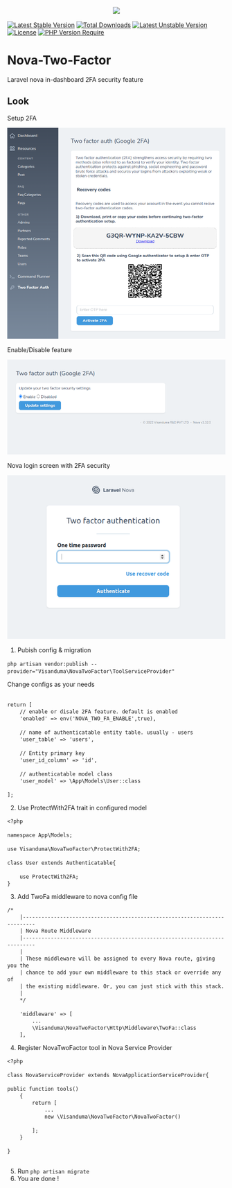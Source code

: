 <p align="center">

<img src="https://github.com/Visanduma/nova-two-factor/blob/c26d41cb38c5850e7ee3863e34e5fd3b0c3f18a5/resources/img/nova-two-factor-banner.png?raw=true" />

</p>

[![Latest Stable Version](http://poser.pugx.org/visanduma/nova-two-factor/v)](https://packagist.org/packages/visanduma/nova-two-factor) [![Total Downloads](http://poser.pugx.org/visanduma/nova-two-factor/downloads)](https://packagist.org/packages/visanduma/nova-two-factor) [![Latest Unstable Version](http://poser.pugx.org/visanduma/nova-two-factor/v/unstable)](https://packagist.org/packages/visanduma/nova-two-factor) [![License](http://poser.pugx.org/visanduma/nova-two-factor/license)](https://packagist.org/packages/visanduma/nova-two-factor) [![PHP Version Require](http://poser.pugx.org/visanduma/nova-two-factor/require/php)](https://packagist.org/packages/visanduma/nova-two-factor)

# Nova-Two-Factor
Laravel nova in-dashboard 2FA security feature


## Look

Setup 2FA

![screenshot](/resources/img/sc-1.png)

Enable/Disable feature

![screenshot](/resources/img/sc-2.png)

Nova login screen with 2FA security

![screenshot](/resources/img/sc-3.png)

1. Pubish config & migration

`` php artisan vendor:publish --provider="Visanduma\NovaTwoFactor\ToolServiceProvider" ``


Change configs as your needs

``` 

return [
    // enable or disale 2FA feature. default is enabled
    'enabled' => env('NOVA_TWO_FA_ENABLE',true),
    
    // name of authenticatable entity table. usually - users
    'user_table' => 'users',
    
    // Entity primary key
    'user_id_column' => 'id',
    
    // authenticatable model class
    'user_model' => \App\Models\User::class

];

```


2. Use ProtectWith2FA trait in configured model

``` 
<?php

namespace App\Models;

use Visanduma\NovaTwoFactor\ProtectWith2FA;

class User extends Authenticatable{

    use ProtectWith2FA;
}

```



3. Add TwoFa middleware to nova config file


``` 
/*
    |--------------------------------------------------------------------------
    | Nova Route Middleware
    |--------------------------------------------------------------------------
    |
    | These middleware will be assigned to every Nova route, giving you the
    | chance to add your own middleware to this stack or override any of
    | the existing middleware. Or, you can just stick with this stack.
    |
    */

    'middleware' => [
        ...
        \Visanduma\NovaTwoFactor\Http\Middleware\TwoFa::class
    ],

```


4. Register NovaTwoFactor tool in Nova Service Provider

``` 
<?php

class NovaServiceProvider extends NovaApplicationServiceProvider{

public function tools()
    {
        return [
            ...
            new \Visanduma\NovaTwoFactor\NovaTwoFactor()

        ];
    }

}


```

5. Run `` php artisan migrate ``
6. You are done !
